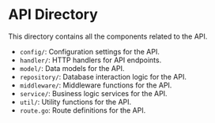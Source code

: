 # API Directory

This directory contains all the components related to the API.

- `config/`: Configuration settings for the API.
- `handler/`: HTTP handlers for API endpoints.
- `model/`: Data models for the API.
- `repository/`: Database interaction logic for the API.
- `middleware/`: Middleware functions for the API.
- `service/`: Business logic services for the API.
- `util/`: Utility functions for the API.
- `route.go`: Route definitions for the API.
